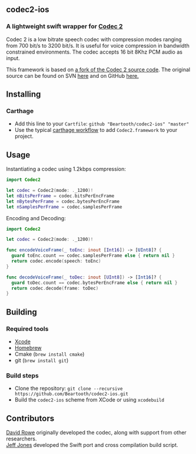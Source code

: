 ## codec2-ios
### A lightweight swift wrapper for [Codec 2](http://www.rowetel.com/?page_id=452)

Codec 2 is a low bitrate speech codec with compression modes ranging from 700 bit/s to 3200 bit/s. It is useful for voice
compression in bandwidth constrained environments. The codec accepts 16 bit 8Khz PCM audio as input.

This framework is based on [a fork of the Codec 2 source code](https://github.com/Beartooth/codec2-ios).
The original source can be found on SVN [here](https://svn.code.sf.net/p/freetel/code/codec2-dev/) and
on GitHub [here.](https://github.com/freedv/codec2)
 
## Installing

### Carthage 
- Add this line to your `Cartfile`: `github "Beartooth/codec2-ios" "master"`
- Use the typical [carthage workflow](https://github.com/Carthage/Carthage#adding-frameworks-to-an-application) to add `Codec2.framework` to your project.

## Usage

Instantiating a codec using 1.2kbps compression:
```swift
import Codec2

let codec = Codec2(mode: ._1200)!
let nBitsPerFrame = codec.bitsPerEncFrame
let nBytesPerFrame = codec.bytesPerEncFrame
let nSamplesPerFrame = codec.samplesPerFrame
```

Encoding and Decoding:
```swift
import Codec2

let codec = Codec2(mode: ._1200)!

func encodeVoiceFrame(_ toEnc: inout [Int16]) -> [UInt8]? {
  guard toEnc.count == codec.samplesPerFrame else { return nil }
  return codec.encode(speech: toEnc)
}

func decodeVoiceFrame(_ toDec: inout [UInt8]) -> [Int16]? {
  guard toDec.count == codec.bytesPerEncFrame else { return nil }
  return codec.decode(frame: toDec) 
}
```

## Building

### Required tools
- [Xcode](https://itunes.apple.com/us/app/xcode/id497799835?mt=12) 
- [Homebrew](https://brew.sh/)
- Cmake (`brew install cmake`)
- git (`brew install git`)

### Build steps
- Clone the repository: `git clone --recursive https://github.com/Beartooth/codec2-ios.git`
- Build the `codec2-ios` scheme from XCode or using `xcodebuild`

## Contributors
[David Rowe](http://www.rowetel.com/) originally developed the codec, along with support from other researchers.  
[Jeff Jones](https://github.com/masterjefferson) developed the Swift port and cross compilation build script. 


  


